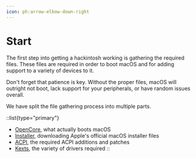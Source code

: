 ```yaml
---
icon: ph:arrow-elbow-down-right
---
```


# Start

The first step into getting a hackintosh working is gathering the required files. These files are required in order to boot macOS and for adding support to a variety of devices to it.

Don't forget that patience is key. Without the proper files, macOS will outright not boot, lack support for your peripherals, or have random issues overall.

We have split the file gathering process into multiple parts.

::list{type="primary"}
- [OpenCore](/guide/gathering-files/opencore), what actually boots macOS
- [Installer](/guide/gathering-files/installer), downloading Apple's official macOS installer files
- [ACPI](/guide/gathering-files/acpi), the required ACPI additions and patches
- [Kexts](/guide/gathering-files/kexts), the variety of drivers required
::
